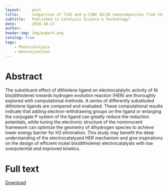 ```yaml
---
layout:     post
title:      Comparison of TiO2 and g-C3N4 2D/2D nanocomposites from three synthesis protocols for visible-light induced hydrogen evolution
subtitle:   Published in Catalysis Science & Technology!
date:       2018-10-17
author:     _
header-img: img/paper4.png
catalog: true
tags:
    - Photocatalysis
    - Heterojunction
---
```


# Abstract
The substituent effect of dithiolene ligand on electrocatalytic activity of Ni bis(dithiolene) towards hydrogen evolution reaction (HER) are thoroughly explored with computational methods. A series of differently substituted dithiolene ligands are compared and evaluated. These computational results indicate that adding electron-withdrawing groups on the ligand or enlarging the conjugate P system of the ligand can greatly reduce the reduction potentials, while tuning the electronic structure of the noninnocent framework can optimize the geometry of dihydrogen species to achieve lower energy barrier for H2 elimination. This study may benefit the deep understanding of the electrocatalyzed HER mechanism and give inspirations on the design of efficient nickel bis(dithiolene) electrocatalysts with low
overpotential and improved kinetics.

# Full text
[Download](http://sci-hub.tw/10.1016/j.jorganchem.2018.03.00 "Download")


